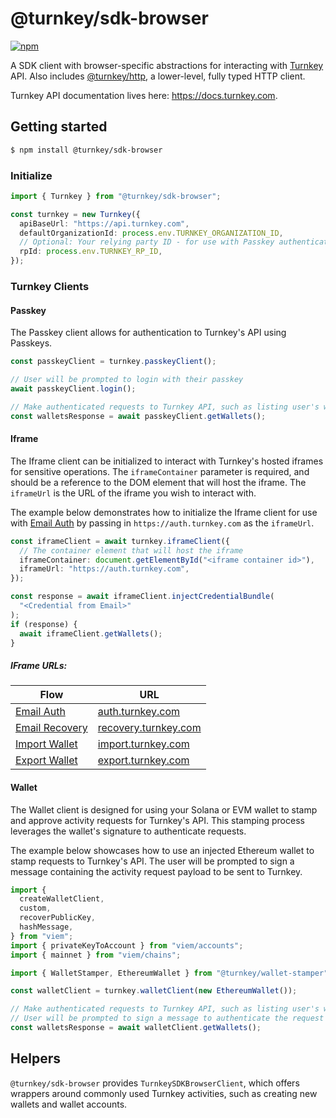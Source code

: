 # @turnkey/sdk-browser

[![npm](https://img.shields.io/npm/v/@turnkey/http?color=%234C48FF)](https://www.npmjs.com/package/@turnkey/sdk-browser)

A SDK client with browser-specific abstractions for interacting with [Turnkey](https://turnkey.com) API. Also includes [@turnkey/http](https://www.npmjs.com/package/@turnkey/http), a lower-level, fully typed HTTP client.

Turnkey API documentation lives here: https://docs.turnkey.com.

## Getting started

```bash
$ npm install @turnkey/sdk-browser
```

### Initialize

```typescript
import { Turnkey } from "@turnkey/sdk-browser";

const turnkey = new Turnkey({
  apiBaseUrl: "https://api.turnkey.com",
  defaultOrganizationId: process.env.TURNKEY_ORGANIZATION_ID,
  // Optional: Your relying party ID - for use with Passkey authentication
  rpId: process.env.TURNKEY_RP_ID,
});
```

### Turnkey Clients

#### Passkey

The Passkey client allows for authentication to Turnkey's API using Passkeys.

```typescript
const passkeyClient = turnkey.passkeyClient();

// User will be prompted to login with their passkey
await passkeyClient.login();

// Make authenticated requests to Turnkey API, such as listing user's wallets
const walletsResponse = await passkeyClient.getWallets();
```

#### Iframe

The Iframe client can be initialized to interact with Turnkey's hosted iframes for sensitive operations.
The `iframeContainer` parameter is required, and should be a reference to the DOM element that will host the iframe.
The `iframeUrl` is the URL of the iframe you wish to interact with.

The example below demonstrates how to initialize the Iframe client for use with [Email Auth](https://docs.turnkey.com/embedded-wallets/sub-organization-auth)
by passing in `https://auth.turnkey.com` as the `iframeUrl`.

```typescript
const iframeClient = await turnkey.iframeClient({
  // The container element that will host the iframe
  iframeContainer: document.getElementById("<iframe container id>"),
  iframeUrl: "https://auth.turnkey.com",
});

const response = await iframeClient.injectCredentialBundle(
  "<Credential from Email>"
);
if (response) {
  await iframeClient.getWallets();
}
```

##### IFrame URLs:

| Flow                                                                                  | URL                                                  |
| ------------------------------------------------------------------------------------- | ---------------------------------------------------- |
| [Email Auth](https://docs.turnkey.com/embedded-wallets/sub-organization-auth)         | [auth.turnkey.com](https://auth.turnkey.com)         |
| [Email Recovery](https://docs.turnkey.com/embedded-wallets/sub-organization-recovery) | [recovery.turnkey.com](https://recovery.turnkey.com) |
| [Import Wallet](https://docs.turnkey.com/features/import-wallets)                     | [import.turnkey.com](https://import.turnkey.com)     |
| [Export Wallet](https://docs.turnkey.com/features/export-wallets)                     | [export.turnkey.com](https://export.turnkey.com)     |

#### Wallet

The Wallet client is designed for using your Solana or EVM wallet to stamp and approve activity requests for Turnkey's API.
This stamping process leverages the wallet's signature to authenticate requests.

The example below showcases how to use an injected Ethereum wallet to stamp requests to Turnkey's API.
The user will be prompted to sign a message containing the activity request payload to be sent to Turnkey.

```typescript
import {
  createWalletClient,
  custom,
  recoverPublicKey,
  hashMessage,
} from "viem";
import { privateKeyToAccount } from "viem/accounts";
import { mainnet } from "viem/chains";

import { WalletStamper, EthereumWallet } from "@turnkey/wallet-stamper";

const walletClient = turnkey.walletClient(new EthereumWallet());

// Make authenticated requests to Turnkey API, such as listing user's wallets
// User will be prompted to sign a message to authenticate the request
const walletsResponse = await walletClient.getWallets();
```

## Helpers

`@turnkey/sdk-browser` provides `TurnkeySDKBrowserClient`, which offers wrappers around commonly used Turnkey activities, such as creating new wallets and wallet accounts.
